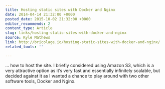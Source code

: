 ```yaml
---
title: Hosting static sites with Docker and Nginx
date: 2014-04-14 21:32:00 +0000
posted_date: 2015-10-02 21:32:00 +0000
editor_recommends: 2
content_type: Article
slug: links/hosting-static-sites-with-docker-and-nginx
source: Kyle Mathews
link: http://bricolage.io/hosting-static-sites-with-docker-and-nginx/
related_tools: ''

---
```

… how to host the site. I briefly considered using Amazon S3, which is a very attractive option as it’s very fast and essentially infinitely scalable, but decided against it as I wanted a chance to play around with two other software tools, Docker and Nginx.



